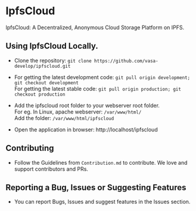 # IpfsCloud
IpfsCloud: A Decentralized, Anonymous Cloud Storage Platform on IPFS.

## Using IpfsCloud Locally.

* Clone the repository: `git clone https://github.com/vasa-develop/ipfscloud.git`

* For getting the latest development code: `git pull origin development; git checkout development`  
For getting the latest stable code: `git pull origin production; git checkout production`
  
* Add the ipfscloud root folder to your webserver root folder.  
  For eg. In Linux, apache webserver: `/var/www/html/`  
  Add the folder: `/var/www/html/ipfscloud`
  
* Open the application in browser: http://localhost/ipfscloud


## Contributing

* Follow the Guidelines from `Contribution.md` to contribute. We love and support contributors and PRs.

## Reporting a Bug, Issues or Suggesting Features

* You can report Bugs, Issues and suggest features in the Issues section. 
